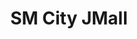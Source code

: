 ---
title: "SM City JMall"
url: /mandaue-city/sm-city-jmall-a-s-fortuna-avenue/
shop: Einkaufszentrum
---